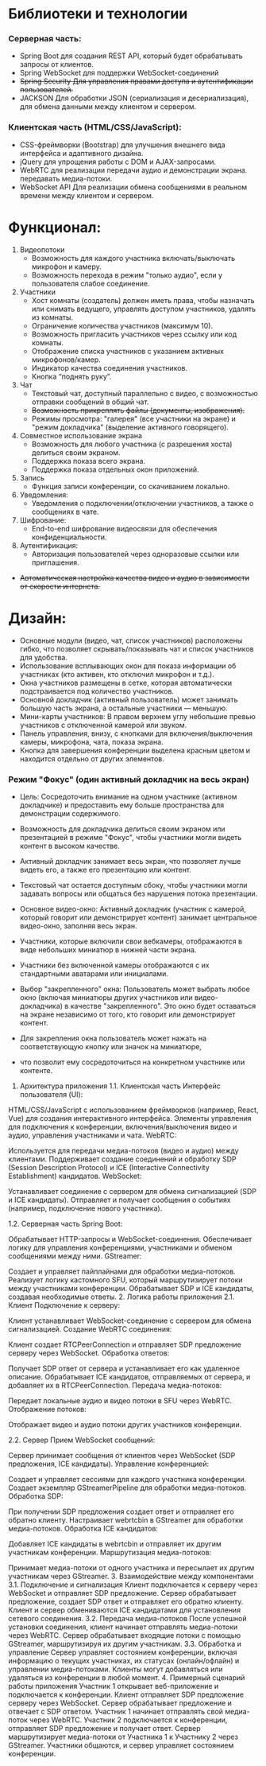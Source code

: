 # Библиотеки и технологии
### Серверная часть: 
* Spring Boot для создания REST API, который будет обрабатывать запросы от клиентов.
* Spring WebSocket для поддержки WebSocket-соединений
* ~~Spring Security Для управления правами доступа и аутентификации пользователей.~~
* JACKSON Для обработки JSON (сериализация и десериализация), для обмена данными между клиентом и сервером.

### Клиентская часть (HTML/CSS/JavaScript):
* CSS-фреймворки (Bootstrap) для улучшения внешнего вида интерфейса и адаптивного дизайна.
* jQuery для упрощения работы с DOM и AJAX-запросами. 
* WebRTC для реализации передачи аудио и демонстрации экрана. передавать медиа-потоки. 
* WebSocket API Для реализации обмена сообщениями в реальном времени между клиентом и сервером.
   
# Функционал:
1. Видеопотоки
   * Возможность для каждого участника включать/выключать микрофон и камеру. 
   * Возможность перехода в режим "только аудио", если у пользователя слабое соединение.
2. Участники
   * Хост комнаты (создатель) должен иметь права, чтобы назначать или снимать ведущего, управлять доступом участников, удалять из комнаты.
   * Ограничение количества участников (максимум 10).
   * Возможность пригласить участников через ссылку или код комнаты.
   * Отображение списка участников с указанием активных микрофонов/камер. 
   * Индикатор качества соединения участников. 
   * Кнопка “поднять руку”.
3. Чат
   * Текстовый чат, доступный параллельно с видео, с возможностью отправки сообщений в общий чат. 
   * ~~Возможность прикреплять файлы (документы, изображения).~~
   * Режимы просмотра: "галерея" (все участники на экране) и "режим докладчика" (выделение активного говорящего).
4. Совместное использование экрана
   * Возможность для любого участника (с разрешения хоста) делиться своим экраном.
   * Поддержка показа всего экрана.
   * Поддержка показа отдельных окон приложений.
5. Запись
   * Функция записи конференции, со скачиванием локально.
6. Уведомления:
   * Уведомления о подключении/отключении участников, а также о сообщениях в чате.
7. Шифрование:
   * End-to-end шифрование видеосвязи для обеспечения конфиденциальности.
8. Аутентификация:
   * Авторизация пользователей через одноразовые ссылки или приглашения.

* ~~Автоматическая настройка качества видео и аудио в зависимости от скорости интернета.~~


# Дизайн:
* Основные модули (видео, чат, список участников) расположены гибко, что позволяет скрывать/показывать чат и список участников для удобства. 
* Использование всплывающих окон для показа информации об участниках (кто активен, кто отключил микрофон и т.д.).
* Окна участников размещены в сетке, которая автоматически подстраивается под количество участников. 
* Основной докладчик (активный пользователь) может занимать большую часть экрана, а остальные участники — меньшую.
* Мини-карты участников: В правом верхнем углу небольшие превью участников с отключенной камерой или звуком.
* Панель управления, внизу, с кнопками для включения/выключения камеры, микрофона, чата, показа экрана.
* Кнопка для завершения конференции выделена красным цветом и находится отдельно от других элементов.

### Режим "Фокус" (один активный докладчик на весь экран)
* Цель: Сосредоточить внимание на одном участнике (активном докладчике) и предоставить ему больше пространства для демонстрации содержимого. 
* Возможность для докладчика делиться своим экраном или презентацией в режиме "Фокус", чтобы участники могли видеть контент в высоком качестве.
* Активный докладчик занимает весь экран, что позволяет лучше видеть его, а также его презентацию или контент. 
* Текстовый чат остается доступным сбоку, чтобы участники могли задавать вопросы или общаться без нарушения потока презентации.
* Основное видео-окно: Активный докладчик (участник с камерой, который говорит или демонстрирует контент) 
занимает центральное видео-окно, заполняя весь экран.
* Участники, которые включили свои вебкамеры, отображаются в виде небольших миниатюр в нижней части экрана.
* Участники без включенной камеры отображаются с их стандартными аватарами или инициалами. 

* Выбор "закрепленного" окна: Пользователь может выбрать любое окно (включая миниатюры других участников или видео-докладчика)
в качестве "закрепленного". Это окно будет оставаться на экране независимо от того, кто говорит или демонстрирует контент.

* Для закрепления окна пользователь может нажать на соответствующую кнопку или значок на миниатюре, 
* что позволит ему сосредоточиться на конкретном участнике или контенте.




1. Архитектура приложения
   1.1. Клиентская часть
   Интерфейс пользователя (UI):

HTML/CSS/JavaScript с использованием фреймворков (например, React, Vue) для создания интерактивного интерфейса.
Элементы управления для подключения к конференции, включения/выключения видео и аудио, управления участниками и чата.
WebRTC:

Используется для передачи медиа-потоков (видео и аудио) между клиентами.
Поддерживает создание соединений и обработку SDP (Session Description Protocol) и ICE (Interactive Connectivity Establishment) кандидатов.
WebSocket:

Устанавливает соединение с сервером для обмена сигнализацией (SDP и ICE кандидаты).
Отправляет и получает сообщения о событиях (например, подключение нового участника).


1.2. Серверная часть
Spring Boot:

Обрабатывает HTTP-запросы и WebSocket-соединения.
Обеспечивает логику для управления конференциями, участниками и обменом сообщениями между ними.
GStreamer:

Создает и управляет пайплайнами для обработки медиа-потоков.
Реализует логику кастомного SFU, который маршрутизирует потоки между участниками конференции.
Обрабатывает SDP и ICE кандидаты, создавая необходимые ответы.
2. Логика работы приложения
   2.1. Клиент
   Подключение к серверу:

Клиент устанавливает WebSocket-соединение с сервером для обмена сигнализацией.
Создание WebRTC соединения:

Клиент создает RTCPeerConnection и отправляет SDP предложение серверу через WebSocket.
Обработка ответов:

Получает SDP ответ от сервера и устанавливает его как удаленное описание.
Обрабатывает ICE кандидатов, отправляемых от сервера, и добавляет их в RTCPeerConnection.
Передача медиа-потоков:

Передает локальные аудио и видео потоки в SFU через WebRTC.
Отображение потоков:

Отображает видео и аудио потоки других участников конференции.


2.2. Сервер
Прием WebSocket сообщений:

Сервер принимает сообщения от клиентов через WebSocket (SDP предложения, ICE кандидаты).
Управление конференцией:

Создает и управляет сессиями для каждого участника конференции.
Создает экземпляр GStreamerPipeline для обработки медиа-потоков.
Обработка SDP:

При получении SDP предложения создает ответ и отправляет его обратно клиенту.
Настраивает webrtcbin в GStreamer для обработки медиа-потоков.
Обработка ICE кандидатов:

Добавляет ICE кандидаты в webrtcbin и отправляет их другим участникам конференции.
Маршрутизация медиа-потоков:

Принимает медиа-потоки от одного участника и пересылает их другим участникам через GStreamer.
3. Взаимодействие между компонентами
   3.1. Подключение и сигнализация
   Клиент подключается к серверу через WebSocket и отправляет SDP предложение.
   Сервер обрабатывает предложение, создает SDP ответ и отправляет его обратно клиенту.
   Клиент и сервер обмениваются ICE кандидатами для установления сетевого соединения.
   3.2. Передача медиа-потоков
   После успешной установки соединения, клиент начинает отправлять медиа-потоки через WebRTC.
   Сервер обрабатывает входящие потоки с помощью GStreamer, маршрутизируя их другим участникам.
   3.3. Обработка и управление
   Сервер управляет состоянием конференции, включая информацию о текущих участниках, их статусах (онлайн/офлайн) и управлении медиа-потоками.
   Клиенты могут добавляться или удаляться из конференции в любой момент.
4. Примерный сценарий работы приложения
   Участник 1 открывает веб-приложение и подключается к конференции.
   Клиент отправляет SDP предложение серверу через WebSocket.
   Сервер обрабатывает предложение и отвечает с SDP ответом.
   Участник 1 начинает отправлять свой медиа-поток через WebRTC.
   Участник 2 подключается к конференции, отправляет SDP предложение и получает ответ.
   Сервер маршрутизирует медиа-потоки от Участника 1 к Участнику 2 через GStreamer.
   Участники общаются, и сервер управляет состоянием конференции.
